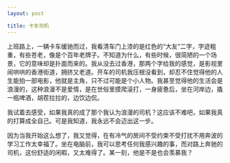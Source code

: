 ```yaml
---
layout: post

title: 卡车司机
---
```



上班路上，一辆卡车缓驰而过，我看清车门上漆的是红色的“大友”二字，字迹粗重，有些苍老，像是个百年老牌子。不知道为什么，有些时候，很简陋的一个场景，它的意味却是扑面而来的。我从没去过香港，那两个字给我的感觉，是影视里闹哄哄的香港街道，拥挤又老道。开车的司机我压根没看到，却忍不住觉得他的人生能拍一部电影，他就是主角，只不过可能是个小人物。我甚至觉得他的生活会是浪漫的，这种浪漫不是爱情，是在世俗里摸爬滚打，一身疲惫后，坐在河岸边，撬一瓶啤酒，胡茬拉拉的，边饮边侃。


我试着去感受，如果我真的成了那个我认为浪漫的司机？这应该不难吧，如果我真的打算成全自己。可是我知道，我永远不会迈出这一步。

因为当我开始这么想了，我又觉得，在有冷气的房间不受约束不受打扰不用奔波的学习工作太幸福了。坐在电脑前，我可以思考任何我感兴趣的事，而对路上奔驰的司机，这份舒适的闲暇，又太难得了。某一刻，他是不是也会羡慕我？

